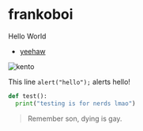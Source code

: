 # frankoboi
Hello World
* [yeehaw](https://www.youtube.com/watch?v=gvdf5n-zI14)

![kento](https://avatars2.githubusercontent.com/u/38841491?s=460&v=4)

This line `alert("hello");` alerts hello!

```python
def test():
  print("testing is for nerds lmao")
```
> Remember son, dying is gay.
